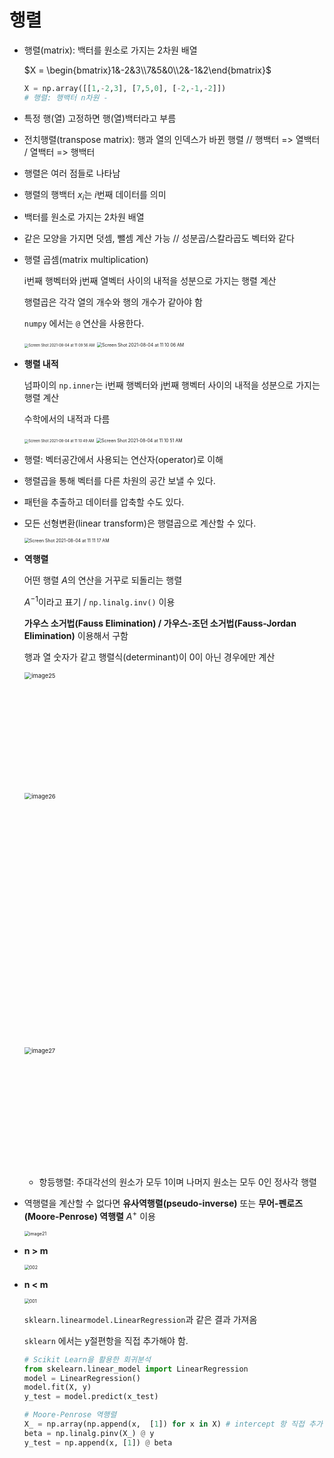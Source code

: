 # 행렬

- 행렬(matrix): 백터를 원소로 가지는 2차원 배열

  $X = \begin{bmatrix}1&-2&3\\7&5&0\\2&-1&2\end{bmatrix}$​

  ```python
  X = np.array([[1,-2,3], [7,5,0], [-2,-1,-2]])
  # 행렬: 행백터 n차원 -
  ```

- 특정 행(열) 고정하면 행(열)백터라고 부름

- 전치행렬(transpose matrix): 행과 열의 인덱스가 바뀐 행렬 // 행백터 => 열백터 / 열백터 => 행백터

- 행렬은 여러 점들로 나타남

- 행렬의 행백터 $x_i$는 $i$번째 데이터를 의미

- 백터를 원소로 가지는 2차원 배열

- 같은 모양을 가지면 덧셈, 뺄셈 계산 가능 // 성분곱/스칼라곱도 벡터와 같다

- 행렬 곱셈(matrix multiplication)

  i번째 행벡터와 j번째 열벡터 사이의 내적을 성분으로 가지는 행렬 계산

  행렬곱은 각각 열의 개수와 행의 개수가 같아야 함

  `numpy` 에서는 `@` 연산을 사용한다.

  

  <img src="https://user-images.githubusercontent.com/60209937/128111203-82b3d72a-3a60-47b9-8cc4-37ac23a8a7db.png" alt="Screen Shot 2021-08-04 at 11 09 56 AM" style="zoom: 40%;" />

  <img src="https://user-images.githubusercontent.com/60209937/128111207-1d90a10d-6cc1-4f43-b3ca-102c0d0b9831.png" alt="Screen Shot 2021-08-04 at 11 10 06 AM" style="zoom: 50%;" />

- **행렬 내적**

  넘파이의 `np.inner`는 i번째 행벡터와 j번째 행벡터 사이의 내적을 성분으로 가지는 행렬 계산

  수학에서의 내적과 다름

  <img src="https://user-images.githubusercontent.com/60209937/128111209-2cfe0deb-cfd8-47b3-b284-a9509ebfaf66.png" alt="Screen Shot 2021-08-04 at 11 10 49 AM" style="zoom:40%;" />

  <img src="https://user-images.githubusercontent.com/60209937/128111211-e30ebda2-3617-4f28-8591-19da26f69d53.png" alt="Screen Shot 2021-08-04 at 11 10 51 AM" style="zoom: 50%;" />

- 행렬: 벡터공간에서 사용되는 연산자(operator)로 이해

- 행렬곱을 통해 벡터를 다른 차원의 공간 보낼 수 있다.

- 패턴을 추출하고 데이터를 압축할 수도 있다.

- 모든 선형변환(linear transform)은 행렬곱으로 계산할 수 있다.

  <img src="https://user-images.githubusercontent.com/60209937/128111213-b186b0e5-c246-4abd-af44-05718ea752ba.png" alt="Screen Shot 2021-08-04 at 11 11 17 AM" style="zoom: 50%;" />

- **역행렬**

  어떤 행렬 $A$​​의 연산을 거꾸로 되돌리는 행렬

  $A^{-1}$​​이라고 표기 / `np.linalg.inv()` 이용

  **가우스 소거법(Fauss Elimination) / 가우스-조던 소거법(Fauss-Jordan Elimination)** 이용해서 구함

  행과 열 숫자가 같고 행렬식(determinant)이 0이 아닌 경우에만 계산

  <img width="288" alt="image25" src="https://user-images.githubusercontent.com/60209937/128105980-c8a18e56-b135-43bd-a6c2-5c4fecd81336.png" style="zoom:67%;" >

  <img width="608" alt="image26" src="https://user-images.githubusercontent.com/60209937/128105983-6278d864-89c3-40e5-8d3b-6522487b012e.png" style="zoom:67%;" >

  <img width="307" alt="image27" src="https://user-images.githubusercontent.com/60209937/128105985-0165047e-91f5-4a73-b4ba-483ae57245f4.png" style="zoom:67%;" >

  - 항등행렬: 주대각선의 원소가 모두 1이며 나머지 원소는 모두 0인 정사각 행렬

- 역행렬을 계산할 수 없다면 **유사역행렬(pseudo-inverse)** 또는 **무어-펜로즈(Moore-Penrose) 역행렬** $A^+$​ 이용

  <img src="https://user-images.githubusercontent.com/60209937/128105978-135d732b-01c0-414c-a2b2-f453cc5c8650.png" alt="image21" style="zoom: 50%;" />

- **n > m**

  <img src="https://user-images.githubusercontent.com/60209937/128105968-ac4504c6-b43e-4632-9db8-345ea0aeb9e7.png" alt="002" style="zoom: 50%;" />

- **n < m**

  <img src="https://user-images.githubusercontent.com/60209937/128105962-afdcbd39-da74-451f-9f0a-1fe260713a4d.png" alt="001" style="zoom: 50%;" />

  `sklearn.linearmodel.LinearRegression`과 같은 결과 가져옴

  `sklearn` 에서는 y절편항을 직접 추가해야 함.

  ```python
  # Scikit Learn을 활용한 회귀분석
  from skelearn.linear_model import LinearRegression
  model = LinearRegression()
  model.fit(X, y)
  y_test = model.predict(x_test)
  
  # Moore-Penrose 역행렬
  X_ = np.array(np.append(x,  [1]) for x in X) # intercept 항 직접 추가 필요
  beta = np.linalg.pinv(X_) @ y
  y_test = np.append(x, [1]) @ beta
  ```

